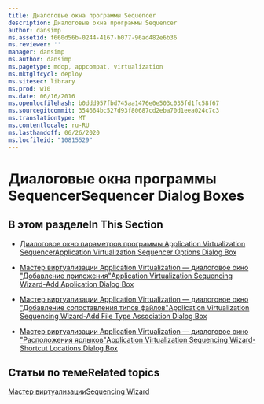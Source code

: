 ```yaml
---
title: Диалоговые окна программы Sequencer
description: Диалоговые окна программы Sequencer
author: dansimp
ms.assetid: f660d56b-0244-4167-b077-96ad482e6b36
ms.reviewer: ''
manager: dansimp
ms.author: dansimp
ms.pagetype: mdop, appcompat, virtualization
ms.mktglfcycl: deploy
ms.sitesec: library
ms.prod: w10
ms.date: 06/16/2016
ms.openlocfilehash: b0ddd957fbd745aa1476e0e503c035fd1fc58f67
ms.sourcegitcommit: 354664bc527d93f80687cd2eba70d1eea024c7c3
ms.translationtype: MT
ms.contentlocale: ru-RU
ms.lasthandoff: 06/26/2020
ms.locfileid: "10815529"
---
```

# <span data-ttu-id="70433-103">Диалоговые окна программы Sequencer</span><span class="sxs-lookup"><span data-stu-id="70433-103">Sequencer Dialog Boxes</span></span>


## <span data-ttu-id="70433-104">В этом разделе</span><span class="sxs-lookup"><span data-stu-id="70433-104">In This Section</span></span>


-   [<span data-ttu-id="70433-105">Диалоговое окно параметров программы Application Virtualization Sequencer</span><span class="sxs-lookup"><span data-stu-id="70433-105">Application Virtualization Sequencer Options Dialog Box</span></span>](application-virtualization-sequencer-options-dialog-box.md)

-   [<span data-ttu-id="70433-106">Мастер виртуализации Application Virtualization — диалоговое окно "Добавление приложения"</span><span class="sxs-lookup"><span data-stu-id="70433-106">Application Virtualization Sequencing Wizard-Add Application Dialog Box</span></span>](application-virtualization-sequencing-wizard-add-application-dialog-box.md)

-   [<span data-ttu-id="70433-107">Мастер виртуализации Application Virtualization — диалоговое окно "Добавление сопоставления типов файлов"</span><span class="sxs-lookup"><span data-stu-id="70433-107">Application Virtualization Sequencing Wizard-Add File Type Association Dialog Box</span></span>](application-virtualization-sequencing-wizard-add-file-type-association-dialog-box.md)

-   [<span data-ttu-id="70433-108">Мастер виртуализации Application Virtualization — диалоговое окно "Расположения ярлыков"</span><span class="sxs-lookup"><span data-stu-id="70433-108">Application Virtualization Sequencing Wizard-Shortcut Locations Dialog Box</span></span>](application-virtualization-sequencing-wizard-shortcut-locations-dialog-box.md)

## <span data-ttu-id="70433-109">Статьи по теме</span><span class="sxs-lookup"><span data-stu-id="70433-109">Related topics</span></span>


[<span data-ttu-id="70433-110">Мастер виртуализации</span><span class="sxs-lookup"><span data-stu-id="70433-110">Sequencing Wizard</span></span>](sequencing-wizard.md)

 

 





